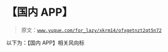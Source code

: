 # 【国内 APP】

> 原文：[`www.yuque.com/for_lazy/xkrm14/ofxgetnzt2qt5n72`](https://www.yuque.com/for_lazy/xkrm14/ofxgetnzt2qt5n72)

以下为：【国内 APP】相关风向标

